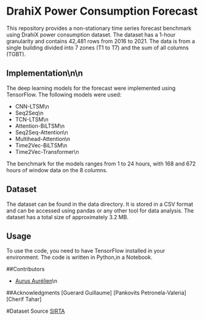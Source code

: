 # DrahiX Power Consumption Forecast
This repository provides a non-stationary time series forecast benchmark using DrahiX power consumption dataset. The dataset has a 1-hour granularity and contains 42,481 rows from 2016 to 2021. The data is from a single building divided into 7 zones (T1 to T7) and the sum of all columns (TGBT).

## Implementation\n\n
The deep learning models for the forecast were implemented using TensorFlow. The following models were used:

- CNN-LTSM\n
- Seq2Seq\n
- TCN-LTSM\n
- Attention-BiLTSM\n
- Seq2Seq-Attention\n
- Multihead-Attention\n
- Time2Vec-BiLTSM\n
- Time2Vec-Transformer\n

The benchmark for the models ranges from 1 to 24 hours, with 168 and 672 hours of window data on the 8 columns.

## Dataset
The dataset can be found in the data directory. It is stored in a CSV format and can be accessed using pandas or any other tool for data analysis. The dataset has a total size of approximately 3.2 MB.

## Usage
To use the code, you need to have TensorFlow installed in your environment. The code is written in Python,in a Notebook.



##Contributors
- [Aurus Aurélien](https://github.com/Aurel456)\n

##Acknowledgments
[Guerard Guillaume]
[Pankovits Petronela-Valeria]
[Cherif Tahar]

#Dataset Source 
[SIRTA](https://sirta.ipsl.fr)
